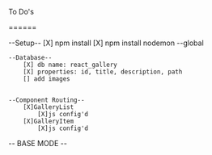 To Do's

======

--Setup--
    [X] npm install
    [X] npm install nodemon --global

    --Database--
        [X] db name: react_gallery
        [X] properties: id, title, description, path
        [] add images


    --Component Routing--
        [X]GalleryList
            [X]js config'd
        [X]GalleryItem
            [X]js config'd

-- BASE MODE --





